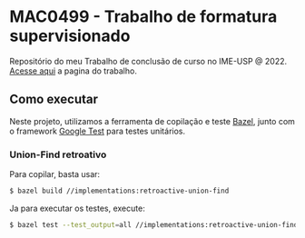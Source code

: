 # MAC0499 - Trabalho de formatura supervisionado

Repositório do meu Trabalho de conclusão de curso no IME-USP @ 2022. [Acesse aqui](https://linux.ime.usp.br/~felipen/mac0499/) a pagina do trabalho.

## Como executar

Neste projeto, utilizamos a ferramenta de copilação e teste [Bazel](https://bazel.build/), junto com o framework [Google Test](https://github.com/google/googletest) para testes unitários.

### Union-Find retroativo

Para copilar, basta usar:

```bash
$ bazel build //implementations:retroactive-union-find
```

Ja para executar os testes, execute:

```bash
$ bazel test --test_output=all //implementations:retroactive-union-find-test
```

